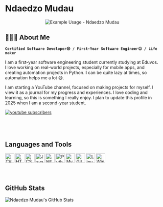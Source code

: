 <p align="center">
  <h1>Ndaedzo Mudau</h1>
</p>

<p align="center">
  <img src="https://readme-typing-svg.demolab.com/?lines=First+Year!;Software+Engineer+Student!;Certified software developer!;AT EDUVOS FR💘!&font=Fira%20Code&center=true&width=380&height=50&duration=4000&pause=1000" alt="Example Usage - Ndaedzo Mudau">
</p>

## 🙋🏿‍♂️ About Me
**`Certified Software Developer😎 / First-Year Software Engineer😊 / Life maker`**

I am a first-year software engineering student currently studying at Eduvos. I love working on real-world projects, especially for mobile apps, and creating automation projects in Python. I can be quite lazy at times, so automation helps me a lot 😅. 

I am starting a YouTube channel, focused on making projects for myself. I view it as a journal for my progress and experiences. I love coding and learning, so this is something I really enjoy. I plan to update this profile in 2025 when I am a second-year student.

<p align="left">
    <a href="https://www.youtube.com/@ProjectMudau?sub_confirmation=1">
        <img alt="youtube subscribers" title="Subscribe to my YouTube channel" src="https://img.shields.io/badge/-Subscribe-red?style=for-the-badge&logo=youtube&logoColor=white"/></a>
    </a>
</p>

##  
<!-- Languages and Tools -->
## Languages and Tools
  <img align="left" alt="C#" width="30px" src="https://cdn.jsdelivr.net/gh/devicons/devicon/icons/csharp/csharp-original.svg" />
  <img align="left" alt="HTML" width="30px" src="https://cdn.jsdelivr.net/gh/devicons/devicon/icons/html5/html5-plain.svg" />
  <img align="left" alt="CSS" width="30px" src="https://cdn.jsdelivr.net/gh/devicons/devicon/icons/css3/css3-original.svg" />
  <img align="left" alt="JavaScript" width="30px" src="https://cdn.jsdelivr.net/gh/devicons/devicon/icons/javascript/javascript-original.svg" />
  <img align="left" alt=".NET" width="30px" src="https://cdn.jsdelivr.net/gh/devicons/devicon/icons/dot-net/dot-net-original.svg" />
  <img align="left" alt="Python" width="30px" src="https://cdn.jsdelivr.net/gh/devicons/devicon/icons/python/python-original.svg" />
  <img align="left" alt="MySQL" width="30px" src="https://cdn.jsdelivr.net/gh/devicons/devicon/icons/mysql/mysql-original.svg" />
  <img align="left" alt="Git" width="30px" src="https://cdn.jsdelivr.net/gh/devicons/devicon/icons/git/git-original.svg" />
  <img align="left" alt="Linux" width="30px" src="https://cdn.jsdelivr.net/gh/devicons/devicon/icons/linux/linux-original.svg" />
  <img align="left" alt="Windows" width="30px" src="https://cdn.jsdelivr.net/gh/devicons/devicon/icons/windows8/windows8-original.svg" />
<br/>

##  
<!-- GitHub Stats -->
## GitHub Stats
![Ndaedzo Mudau's GitHub Stats](https://github-readme-stats.vercel.app/api?username=kxngHADES&show_icons=true&count_private=true&theme=aura)
